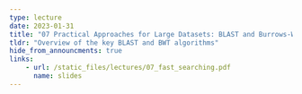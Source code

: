 ```yaml
---
type: lecture
date: 2023-01-31
title: "07 Practical Approaches for Large Datasets: BLAST and Burrows-Wheeler Transform"
tldr: "Overview of the key BLAST and BWT algorithms"
hide_from_announcments: true
links: 
    - url: /static_files/lectures/07_fast_searching.pdf
      name: slides
---
```

